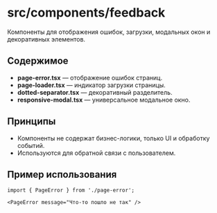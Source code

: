 # src/components/feedback

Компоненты для отображения ошибок, загрузки, модальных окон и декоративных элементов.

## Содержимое
- **page-error.tsx** — отображение ошибок страниц.
- **page-loader.tsx** — индикатор загрузки страницы.
- **dotted-separator.tsx** — декоративный разделитель.
- **responsive-modal.tsx** — универсальное модальное окно.

## Принципы
- Компоненты не содержат бизнес-логики, только UI и обработку событий.
- Используются для обратной связи с пользователем.

## Пример использования

```tsx
import { PageError } from './page-error';

<PageError message="Что-то пошло не так" />
``` 